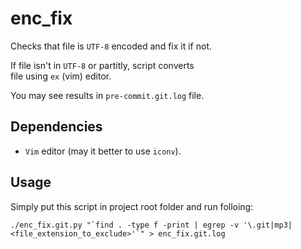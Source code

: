 # enc_fix
Checks that file is `UTF-8` encoded and fix it if not.

If file isn't in `UTF-8` or partitly, script converts  
file using `ex` (vim) editor.

You may see results in `pre-commit.git.log` file.

## Dependencies
- `Vim` editor (may it better to use `iconv`).

## Usage
Simply put this script in project root folder and run folloing:
```
./enc_fix.git.py "`find . -type f -print | egrep -v '\.git|mp3|<file_extension_to_exclude>'`" > enc_fix.git.log
```
